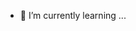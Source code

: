- 🌱 I’m currently learning ...
  
<!---
KuryaNinja/KuryaNinja is a ✨ special ✨ repository because its `README.md` (this file) appears on your GitHub profile.
You can click the Preview link to take a look at your changes.
--->

